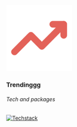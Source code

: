 <img src="www/public/logo.svg" width="35%" />

### Trendinggg

###### Tech and packages
[![Techstack](https://skillicons.dev/icons?i=ts,react,tailwind,vercel,vite,npm,nodejs,githubactions,github&perline=10)](https://skill-icons-builder.vercel.app/)
